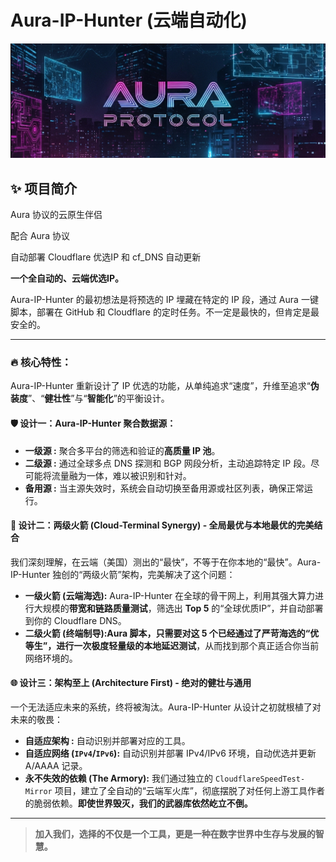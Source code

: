 # Aura-IP-Hunter (云端自动化)

![Aura Protocol Banner](https://github.com/CrazyStrangeSue/Aura-IP-Hunter/blob/main/images/aura-logo.png?raw=true)

## ✨ 项目简介

Aura 协议的云原生伴侣

配合 Aura 协议

自动部署 Cloudflare 优选IP 和 cf_DNS 自动更新

**一个全自动的、云端优选IP。**

Aura-IP-Hunter 的最初想法是将预选的 IP 埋藏在特定的 IP 段，通过 Aura 一键脚本，部署在 GitHub 和 Cloudflare 的定时任务。不一定是最快的，但肯定是最安全的。

---

### 🔥 核心特性：

Aura-IP-Hunter 重新设计了 IP 优选的功能，从单纯追求“速度”，升维至追求“**伪装度**”、“**健壮性**”与“**智能化**”的平衡设计。

#### 🛡️ **设计一：Aura-IP-Hunter 聚合数据源：**

*   **一级源 :** 聚合多平台的筛选和验证的**高质量 IP 池**。
*   **二级源 :** 通过全球多点 DNS 探测和 BGP 网段分析，主动追踪特定 IP 段。尽可能将流量融为一体，难以被识别和针对。
*   **备用源 :** 当主源失效时，系统会自动切换至备用源或社区列表，确保正常运行。

#### 🚀 **设计二：两级火箭 (Cloud-Terminal Synergy) - 全局最优与本地最优的完美结合**
我们深刻理解，在云端（美国）测出的“最快”，不等于在你本地的“最快”。Aura-IP-Hunter 独创的“两级火箭”架构，完美解决了这个问题：
*   **一级火箭 (云端海选):** Aura-IP-Hunter 在全球的骨干网上，利用其强大算力进行大规模的**带宽和链路质量测试**，筛选出 **Top 5** 的“全球优质IP”，并自动部署到你的 Cloudflare DNS。
*   **二级火箭 (终端制导):**Aura 脚本，只需要对这 5 个已经通过了严苛海选的“优等生”，进行一次极度轻量级的**本地延迟测试**，从而找到那个真正适合你当前网络环境的。

#### 🌐 **设计三：架构至上 (Architecture First) - 绝对的健壮与通用**
一个无法适应未来的系统，终将被淘汰。Aura-IP-Hunter 从设计之初就根植了对未来的敬畏：
*   **自适应架构 :** 自动识别并部署对应的工具。
*   **自适应网络 (`IPv4`/`IPv6`):** 自动识别并部署 IPv4/IPv6 环境，自动优选并更新 A/AAAA 记录。
*   **永不失效的依赖 (The Armory):** 我们通过独立的 `CloudflareSpeedTest-Mirror` 项目，建立了全自动的“云端军火库”，彻底摆脱了对任何上游工具作者的脆弱依赖。**即使世界毁灭，我们的武器库依然屹立不倒。**

---

> **加入我们，选择的不仅是一个工具，更是一种在数字世界中生存与发展的智慧。**
